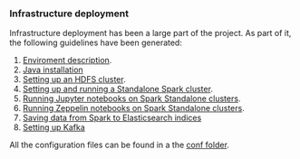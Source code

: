 ### Infrastructure deployment
Infrastructure deployment has been a large part of the project. As part of it, the following guidelines have been generated:
1. [Enviroment description](./environment-description.md). 
2. [Java installation](./java-setup.md)
3. [Setting up an HDFS cluster](./hadoop-cluster-setup.md).
4. [Setting up and running a Standalone Spark cluster](./spark-standalone-cluster-setup.md).
5. [Running Jupyter notebooks on Spark Standalone clusters](./jupyter-setup.md).
6. [Running Zeppelin notebooks on Spark Standalone clusters](./zeppelin-setup.md).
7. [Saving data from Spark to Elasticsearch indices](./spark-elasticsearch-setup.md)
8. [Setting up Kafka](./kafka-setup.md)

All the configuration files can be found in a the [conf folder](../conf/    ).